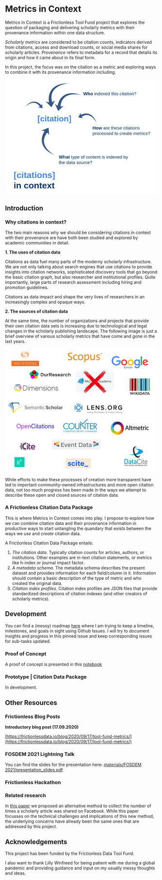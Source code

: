 # Metrics in Context

Metrics in Context is a Frictionless Tool Fund project that explores the question of packaging and delivering scholarly metrics with their provenance information within one data structure.

*Scholarly metrics* are considered to be citation counts, indicators derived from citations, access and download counts, or social media shares for scholarly articles. *Provenance* refers to metadata for a record that details its origin and how it came about in its final form.

In this project, the focus was on the citation as a metric and exploring ways to combine it with its provenance information including.

<img src="materials/hackathon/citations_in_context.png" width="500">

## Introduction

### Why citations in context?

The two main reasons why we should be considering citations in context with their provenance are have both been studied and explored by academic communities in detail.

**1. The uses of citation data**

Citations as data fuel many parts of the moderny scholarly infrastructure. We are not only talking about search engines that use citations to provide insights into citation networks, sophisticated discovery tools that go beyond the basic citation graph, but also researcher and institutional profiles. Quite importantly, large parts of research assessment including hiring and promotion guidelines.

Citations as data impact and shape the very lives of researchers in an increasingly complex and opaque ways.

**2. The sources of citation data**

At the same time, the number of organizations and projects that provide their own citation data sets is increasing due to technological and legal changes in the scholarly publishing landscape. The following image is just a brief overview of various scholarly metrics that have come and gone in the last years.

<img src="materials/hackathon/sources.png" width="500">

While efforts to make these processes of creation more transparent have led to important community-owned infrastructures and more open citation data, not too much progress has been made in the ways we attempt to describe these open and closed sources of citation data.

### A Frictionless Citation Data Package

This is where Metrics in Context comes into play. I propose to explore how we can combine citation data and their provenance information in productive ways to start untangling the quandary that exists between the ways we *use* and *create* citation data.

A Frictionless Citation Data Package entails:

1. *The citation data*. Typically citation counts for articles, authors, or institutions. Other examples are in-text citation statements, or metrics like h-index or journal impact factor.
2. *A metadata schema*. The metadata schema describes the present dataset and provides information for each field/column in it. Information should contain a basic description of the type of metric and who created the original data.
3. *Citation index profiles*. Citation index profiles are JSON files that provide standardized descriptions of citation indexes (and other creators of scholarly metrics). 

## Development

You can find a (messy) roadmap [here](https://github.com/Bubblbu/metrics-in-context/issues/2) where I am trying to keep a timeline, milestones, and goals in sight using Github Issues. I will try to document insights and progress in this pinned issue and keep corresponding issues for sub-tasks updated.

### Proof of Concept

A proof of concept is presented in this [notebook](https://github.com/Bubblbu/metrics-in-context/blob/master/prototypes/1_scite/prototype_1_scite.ipynb)

### Prototype | Citation Data Package

In development.

## Other Resources

### Frictionless Blog Posts

**Introductory blog post (17.09.2020)**

[https://frictionlessdata.io/blog/2020/09/17/tool-fund-metrics/](https://frictionlessdata.io/blog/2020/09/17/tool-fund-metrics/)

### FOSDEM 2021 Lightning Talk

You can find the slides for the presentation here: [materials/FOSDEM 2021/presentation_slides.pdf](https://github.com/Bubblbu/metrics-in-context/blob/master/materials/FOSDEM%202021/presentation_slides.pdf)


### Frictionless Hackathon



### Related research

In [this paper](https://www.mitpressjournals.org/doi/full/10.1162/qss_a_00044) we proposed an alternative method to collect the number of times a scholarly article was shared on Facebook. While this paper focusses on the technical challenges and implications of this new method, the underlying concerns have already been the same ones that are addressed by this project.

## Acknowledgements

This project has been funded by the Frictionless Data Tool Fund.

I also want to thank Lilly Winfreed for being patient with me during a global pandemic and providing guidance and input on my usually messy thoughts and ideas.